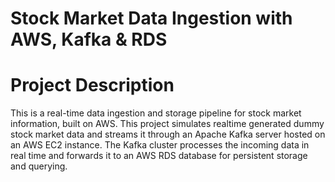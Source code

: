 # Stock Market Data Ingestion with AWS, Kafka & RDS

# Project Description

This is a real-time data ingestion and storage pipeline for stock market information, built on AWS. This project simulates realtime generated dummy stock market data and streams it through an Apache Kafka server hosted on an AWS EC2 instance. The Kafka cluster processes the incoming data in real time and forwards it to an AWS RDS database for persistent storage and querying.

